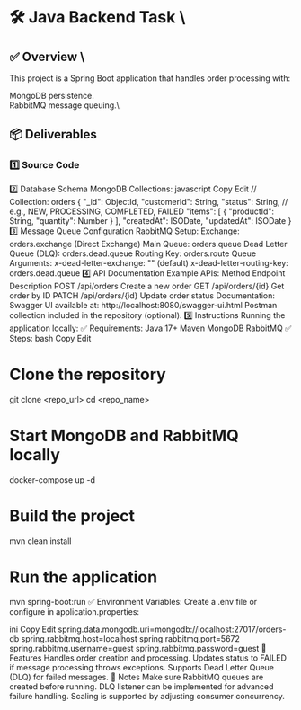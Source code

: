 # 🛠️ Java Backend Task \
## ✅ Overview \
This project is a Spring Boot application that handles order processing with:

MongoDB persistence.\
RabbitMQ message queuing.\
## 📦 Deliverables
### 1️⃣ Source Code

2️⃣ Database Schema
MongoDB Collections:
javascript
Copy
Edit
// Collection: orders
{
"_id": ObjectId,
"customerId": String,
"status": String, // e.g., NEW, PROCESSING, COMPLETED, FAILED
"items": [
{ "productId": String, "quantity": Number }
],
"createdAt": ISODate,
"updatedAt": ISODate
}
3️⃣ Message Queue Configuration
RabbitMQ Setup:
Exchange: orders.exchange (Direct Exchange)
Main Queue: orders.queue
Dead Letter Queue (DLQ): orders.dead.queue
Routing Key: orders.route
Queue Arguments:
x-dead-letter-exchange: "" (default)
x-dead-letter-routing-key: orders.dead.queue
4️⃣ API Documentation
Example APIs:
Method	Endpoint	Description
POST	/api/orders	Create a new order
GET	/api/orders/{id}	Get order by ID
PATCH	/api/orders/{id}	Update order status
Documentation:
Swagger UI available at: http://localhost:8080/swagger-ui.html
Postman collection included in the repository (optional).
5️⃣ Instructions
Running the application locally:
✅ Requirements:
Java 17+
Maven
MongoDB
RabbitMQ
✅ Steps:
bash
Copy
Edit
# Clone the repository
git clone <repo_url>
cd <repo_name>

# Start MongoDB and RabbitMQ locally
docker-compose up -d

# Build the project
mvn clean install

# Run the application
mvn spring-boot:run
✅ Environment Variables:
Create a .env file or configure in application.properties:

ini
Copy
Edit
spring.data.mongodb.uri=mongodb://localhost:27017/orders-db
spring.rabbitmq.host=localhost
spring.rabbitmq.port=5672
spring.rabbitmq.username=guest
spring.rabbitmq.password=guest
🚀 Features
Handles order creation and processing.
Updates status to FAILED if message processing throws exceptions.
Supports Dead Letter Queue (DLQ) for failed messages.
📝 Notes
Make sure RabbitMQ queues are created before running.
DLQ listener can be implemented for advanced failure handling.
Scaling is supported by adjusting consumer concurrency.
